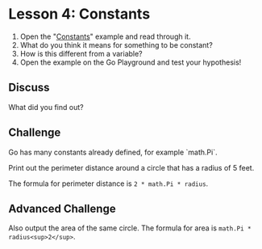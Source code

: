 # Lesson 4: Constants

1. Open the "[Constants](https://gobyexample.com/constants)" example and read through it. 
2. What do you think it means for something to be constant? 
3. How is this different from a variable? 
4. Open the example on the Go Playground and test your hypothesis!

## Discuss

What did you find out?

## Challenge

Go has many constants already defined, for example \`math.Pi\`.

Print out the perimeter distance around a circle that has a radius of 5 feet.

The formula for perimeter distance is `2 * math.Pi * radius`.

## Advanced Challenge

Also output the area of the same circle. The formula for area is `math.Pi * radius<sup>2</sup>`.

